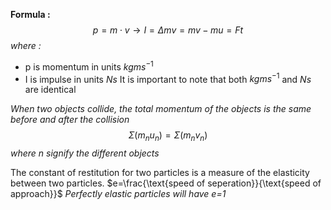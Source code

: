**Formula :**$$p=m\cdot v\to I=\Delta mv=mv-mu=Ft$$*where :*
- p is momentum in units $kgms^{-1}$
- I is impulse in units $Ns$
It is important to note that both $kgms^{-1}$ and $Ns$ are identical

*When two objects collide, the total momentum of the objects is the same before and after the collision*$$\Sigma (m_{n}u_{n})=\Sigma(m_{n}v_{n})$$*where n signify the different objects*

The constant of restitution for two particles is a measure of the elasticity between two particles. $e=\frac{\text{speed of seperation}}{\text{speed of approach}}$ 
*Perfectly elastic particles will have e=1*
